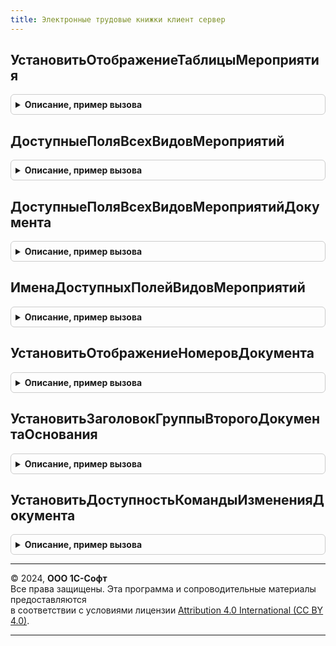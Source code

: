 ```yaml
---
title: Электронные трудовые книжки клиент сервер
---
```



## УстановитьОтображениеТаблицыМероприятия
<details style="margin: 1em 0; padding: 0.5em; border: 1px solid #ccc; border-radius: 6px;">

<summary style="font-weight: bold; cursor: pointer;">Описание, пример вызова</summary>

```bsl

Процедура УстановитьОтображениеТаблицыМероприятия(УправляемаяФорма, Организация, Мероприятия, ДатаДокумента = Неопределено) Экспорт
```

Пример вызова
```bsl
ЭлектронныеТрудовыеКнижкиКлиентСервер.УстановитьОтображениеТаблицыМероприятия(УправляемаяФорма, Организация, Мероприятия, ДатаДокумента);
```
</details>

## ДоступныеПоляВсехВидовМероприятий
<details style="margin: 1em 0; padding: 0.5em; border: 1px solid #ccc; border-radius: 6px;">

<summary style="font-weight: bold; cursor: pointer;">Описание, пример вызова</summary>

```bsl

Функция ДоступныеПоляВсехВидовМероприятий() Экспорт
```

Пример вызова
```bsl
Результат = ЭлектронныеТрудовыеКнижкиКлиентСервер.ДоступныеПоляВсехВидовМероприятий() 
```
</details>

## ДоступныеПоляВсехВидовМероприятийДокумента
<details style="margin: 1em 0; padding: 0.5em; border: 1px solid #ccc; border-radius: 6px;">

<summary style="font-weight: bold; cursor: pointer;">Описание, пример вызова</summary>

```bsl

Функция ДоступныеПоляВсехВидовМероприятийДокумента() Экспорт
```

Пример вызова
```bsl
Результат = ЭлектронныеТрудовыеКнижкиКлиентСервер.ДоступныеПоляВсехВидовМероприятийДокумента() 
```
</details>

## ИменаДоступныхПолейВидовМероприятий
<details style="margin: 1em 0; padding: 0.5em; border: 1px solid #ccc; border-radius: 6px;">

<summary style="font-weight: bold; cursor: pointer;">Описание, пример вызова</summary>

```bsl

Функция ИменаДоступныхПолейВидовМероприятий(ДатаДокумента = Неопределено) Экспорт
```

Пример вызова
```bsl
Результат = ЭлектронныеТрудовыеКнижкиКлиентСервер.ИменаДоступныхПолейВидовМероприятий(ДатаДокумента);
```
</details>

## УстановитьОтображениеНомеровДокумента
<details style="margin: 1em 0; padding: 0.5em; border: 1px solid #ccc; border-radius: 6px;">

<summary style="font-weight: bold; cursor: pointer;">Описание, пример вызова</summary>

```bsl

Процедура УстановитьОтображениеНомеровДокумента(УправляемаяФорма) Экспорт
```

Пример вызова
```bsl
ЭлектронныеТрудовыеКнижкиКлиентСервер.УстановитьОтображениеНомеровДокумента(УправляемаяФорма) 
```
</details>

## УстановитьЗаголовокГруппыВторогоДокументаОснования
<details style="margin: 1em 0; padding: 0.5em; border: 1px solid #ccc; border-radius: 6px;">

<summary style="font-weight: bold; cursor: pointer;">Описание, пример вызова</summary>

```bsl

Процедура УстановитьЗаголовокГруппыВторогоДокументаОснования(УправляемаяФорма, РедактированиеСтрокиСписочногоДокумента = Ложь) Экспорт
```

Пример вызова
```bsl
ЭлектронныеТрудовыеКнижкиКлиентСервер.УстановитьЗаголовокГруппыВторогоДокументаОснования(УправляемаяФорма, РедактированиеСтрокиСписочногоДокумента);
```
</details>

## УстановитьДоступностьКомандыИзмененияДокумента
<details style="margin: 1em 0; padding: 0.5em; border: 1px solid #ccc; border-radius: 6px;">

<summary style="font-weight: bold; cursor: pointer;">Описание, пример вызова</summary>

```bsl

Процедура УстановитьДоступностьКомандыИзмененияДокумента(УправляемаяФорма) Экспорт
```

Пример вызова
```bsl
ЭлектронныеТрудовыеКнижкиКлиентСервер.УстановитьДоступностьКомандыИзмененияДокумента(УправляемаяФорма) 
```
</details>

---

© 2024, **ООО 1С-Софт**  
Все права защищены. Эта программа и сопроводительные материалы предоставляются  
в соответствии с условиями лицензии [Attribution 4.0 International (CC BY 4.0)](https://creativecommons.org/licenses/by/4.0/legalcode).

---
